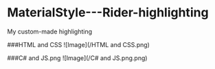 # MaterialStyle---Rider-highlighting
My custom-made highlighting

###HTML and CSS
![Image](/HTML and CSS.png)

###C# and JS.png
![Image](/C# and JS.png.png)
